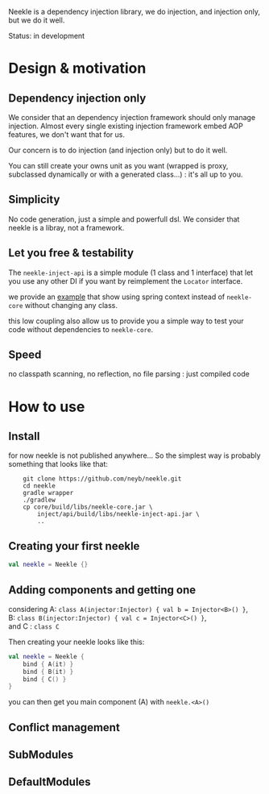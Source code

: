 Neekle is a dependency injection library, we do injection, and injection only, but we do it well.

Status: in development

# Design & motivation

## Dependency injection only

We consider that an dependency injection framework should only manage injection.
Almost every single existing injection framework embed AOP features, we don't want that for us.

Our concern is to do injection (and injection only) but to do it well.

You can still create your owns unit as you want (wrapped is proxy,
subclassed dynamically or with a generated class...) : it's all up to you.

## Simplicity

No code generation, just a simple and powerfull dsl.
We consider that neekle is a libray, not a framework.

## Let you free & testability

The `neekle-inject-api` is a simple module (1 class and 1 interface) that let you use any other DI if you want
by reimplement the `Locator` interface.

we provide an [example](inject/spring/src/test/kotlin/neekle/inject/spring/SpringLocatorTest.kt) that show using spring context instead of `neekle-core` without changing
any class.

this low coupling also allow us to provide you a simple way to test your code without dependencies to `neekle-core`.

## Speed

no classpath scanning, no reflection, no file parsing : just compiled code

# How to use

## Install

for now neekle is not published anywhere... So the simplest way is probably something that looks like that:
```
    git clone https://github.com/neyb/neekle.git
    cd neekle
    gradle wrapper
    ./gradlew
    cp core/build/libs/neekle-core.jar \
        inject/api/build/libs/neekle-inject-api.jar \
        ..
```

## Creating your first neekle

```kotlin
val neekle = Neekle {}
```

## Adding components and getting one

considering A: `class A(injector:Injector) { val b = Injector<B>() }`,  
B: `class B(injector:Injector) { val c = Injector<C>() }`,  
and C : `class C`

Then creating your neekle looks like this:

```kotlin
val neekle = Neekle {
    bind { A(it) }
    bind { B(it) }
    bind { C() }
}
```

you can then get you main component (A) with `neekle.<A>()`

## Conflict management

## SubModules

## DefaultModules